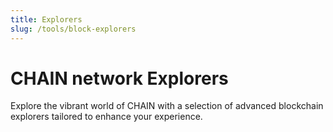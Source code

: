 ```yaml
---
title: Explorers
slug: /tools/block-explorers
---
```


# CHAIN network Explorers

Explore the vibrant world of CHAIN with a selection of advanced blockchain explorers tailored to enhance your experience.

<!-- ## Blockscout
[Blockscout](https://chain.blockscout.com/) offers a rich suite of features for in-depth analysis of CHAIN's blockchain:
- Interactive smart contract source code verification and interaction.
- Detailed transaction analysis and insights.
- Dedicated [Sepolia Testnet Explorer](https://chain-sepolia.blockscout.com/) for CHAIN. -->

<!-- ## Etherscan
[Etherscan for CHAIN](https://chainscan.io/) brings its renowned functionality to CHAIN:
- Efficient search for transactions, addresses, and tokens.
- Smart contract interaction and verification tools.
- Detailed view of cross-layer transactions.
- Explore the [CHAIN Sepolia Testnet](https://sepolia.chainscan.io/).

## L2scan
Dive into layer 2 with [L2scan Explorer](https://chain.l2scan.co/), optimized for CHAIN and other layer 2 networks:
- Track transactions and account balances easily.
- Monitor network activity in real-time.

## Routescan
[Routescan](https://superscan.network/), the versatile superchain explorer, extends its capabilities to CHAIN:
- Easy tracking of transactions and addresses.
- A wide array of tokens to explore.
- Real-time price updates. -->

<!-- ## Tenderly
Elevate your development with [Tenderly Explorer](https://tenderly.co/):
- Deep dive into transaction details.
- Debug and optimize smart contracts effectively.
- Supports CHAIN and CHAIN Goerli networks for comprehensive contract analysis. -->
